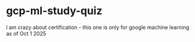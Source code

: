 # gcp-ml-study-quiz
l am crazy about certification - this one is only for google machine learning as of Oct 1 2025

